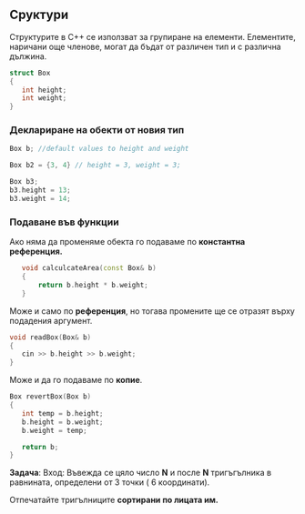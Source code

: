 

##  Сруктури

Структурите в C++ се използват за групиране на елементи. Елементите, наричани още членове, могат да бъдат от различен тип и с различна дължина.
 ```c++
struct Box
{
	int height;
	int weight;
}
 ```

###  Деклариране на обекти от новия тип
 ```c++
Box b; //default values to height and weight

Box b2 = {3, 4} // height = 3, weight = 3;

Box b3;
b3.height = 13;
b3.weight = 14;
 ```
	
###  Подаване във функции
Ако няма да променяме обекта го подаваме по **константна референция.**
 ```c++
    void calculcateArea(const Box& b)
    {
	    return b.height * b.weight;
    }
```
   Може и само по **референция**, но тогава промените ще се отразят върху подадения аргумент.
   
 ```c++
void readBox(Box& b)
{
    cin >> b.height >> b.weight;
}
 ```
Може и да го подаваме по **копие**.
 ```c++
Box revertBox(Box b)
{
    int temp = b.height;
    b.height = b.weight;
    b.weight = temp;

    return b;
}
```
**Задача**:
Вход: Въвежда се цяло число **N**  и после **N** тригъгълника в равнината, определени от 3 точки ( 6 координати).

Отпечатайте тригълниците **сортирани по лицата им.**
